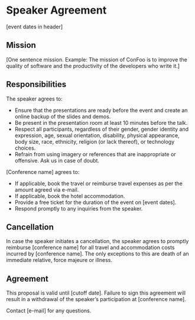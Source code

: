 # Speaker Agreement

[event dates in header]

## Mission

[One sentence mission. Example: The mission of ConFoo is to improve the quality of software and the productivity of the developers who write it.]

## Responsibilities

The speaker agrees to:

- Ensure that the presentations are ready before the event and create an online backup of the slides and demos.
- Be present in the presentation room at least 10 minutes before the talk.
- Respect all participants, regardless of their gender, gender identity and expression, age, sexual orientation, disability, physical appearance, body size, race, ethnicity, religion (or lack thereof), or technology choices.
- Refrain from using imagery or references that are inappropriate or offensive. Ask us in case of doubt.

[Conference name] agrees to:

- If applicable, book the travel or reimburse travel expenses as per the amount agreed via e-mail.
- If applicable, book the hotel accommodation.
- Provide a free ticket for the duration of the event on [event dates].
- Respond promptly to any inquiries from the speaker.

## Cancellation

In case the speaker initiates a cancellation, the speaker agrees to promptly reimburse [conference name] for all travel and accommodation costs incurred by [conference name]. The only exceptions to this are death of an immediate relative, force majeure or illness.

## Agreement

This proposal is valid until [cutoff date]. Failure to sign this agreement will result in a withdrawal of the speaker’s participation at [conference name].

Contact [e-mail] for any questions.
